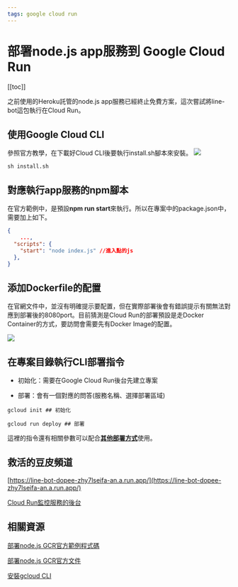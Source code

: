 ```yaml
---
tags: google cloud run
---
```

# 部署node.js app服務到 Google Cloud Run

[[toc]]

之前使用的Heroku託管的node.js app服務已經終止免費方案，這次嘗試將line-bot這包執行在Cloud Run。

## 使用Google Cloud CLI
參照官方教學，在下載好Cloud CLI後要執行install.sh腳本來安裝。
![](https://i.imgur.com/BmCTrHO.png)

```shell=
sh install.sh
```

## 對應執行app服務的npm腳本
在官方範例中，是預設**npm run start**來執行。所以在專案中的package.json中，需要加上如下。
```json
{
    ...,
  "scripts": {
    "start": "node index.js" //進入點的js
  },
}
```

## 添加Dockerfile的配置
在官網文件中，並沒有明確提示要配置，但在實際部署後會有錯誤提示有關無法對應到部署後的8080port。目前猜測是Cloud Run的部署預設是走Docker Container的方式，要訪問會需要先有Docker Image的配置。

![](https://i.imgur.com/idFaf6t.png)

## 在專案目錄執行CLI部署指令
- 初始化：需要在Google Cloud Run後台先建立專案

- 部署：會有一個對應的問答(服務名稱、選擇部署區域)

```shell
gcloud init ## 初始化

gcloud run deploy ## 部署
```

這裡的指令還有相關參數可以配合[**其他部署方式**](https://cloud.google.com/run/docs/deploying-source-code?hl=zh-cn)使用。

## 救活的豆皮頻道 
[https://line-bot-dopee-zhy7lseifa-an.a.run.app/](https://line-bot-dopee-zhy7lseifa-an.a.run.app/)

[Cloud Run監控服務的後台](https://console.cloud.google.com/run/detail/asia-northeast1/line-bot-dopee/metrics?project=line-bot-380902)

## 相關資源
[部署node.js GCR官方範例程式碼](https://github.com/GoogleCloudPlatform/nodejs-docs-samples/tree/4000d1a341cbfcec12cc433c10b11d3fbd1a59df/run/helloworld)

[部署node.js GCR官方文件](https://cloud.google.com/run/docs/quickstarts/build-and-deploy/deploy-nodejs-service?hl=zh-cn#whats-next)

[安裝gcloud CLI](https://cloud.google.com/sdk/docs/install)